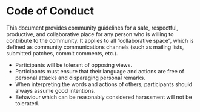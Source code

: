 # Code of Conduct

This document provides community guidelines for a safe, respectful, productive, and collaborative place for any person who is willing to contribute to the community. It applies to all “collaborative space”, which is defined as community communications channels (such as mailing lists, submitted patches, commit comments, etc.).

- Participants will be tolerant of opposing views.
- Participants must ensure that their language and actions are free of personal attacks and disparaging personal remarks.
- When interpreting the words and actions of others, participants should always assume good intentions.
- Behaviour which can be reasonably considered harassment will not be tolerated.
